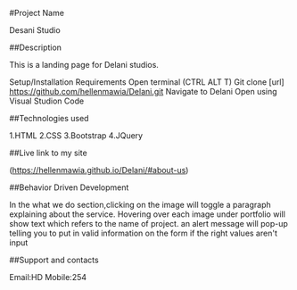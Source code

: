 #Project Name

Desani Studio

##Description

This is a landing page for Delani studios.

Setup/Installation Requirements
Open terminal (CTRL ALT T) Git clone [url] https://github.com/hellenmawia/Delani.git Navigate to Delani Open using Visual Studion Code

##Technologies used

1.HTML
2.CSS
3.Bootstrap
4.JQuery

##Live link to my site

(https://hellenmawia.github.io/Delani/#about-us)

##Behavior Driven Development

In the what we do section,clicking on the image will toggle a paragraph explaining about the service. Hovering over each image under portfolio will show text which refers to the name of project. an alert message will pop-up telling you to put in valid information on the form if the right values aren't input

##Support and contacts

Email:HD Mobile:254
